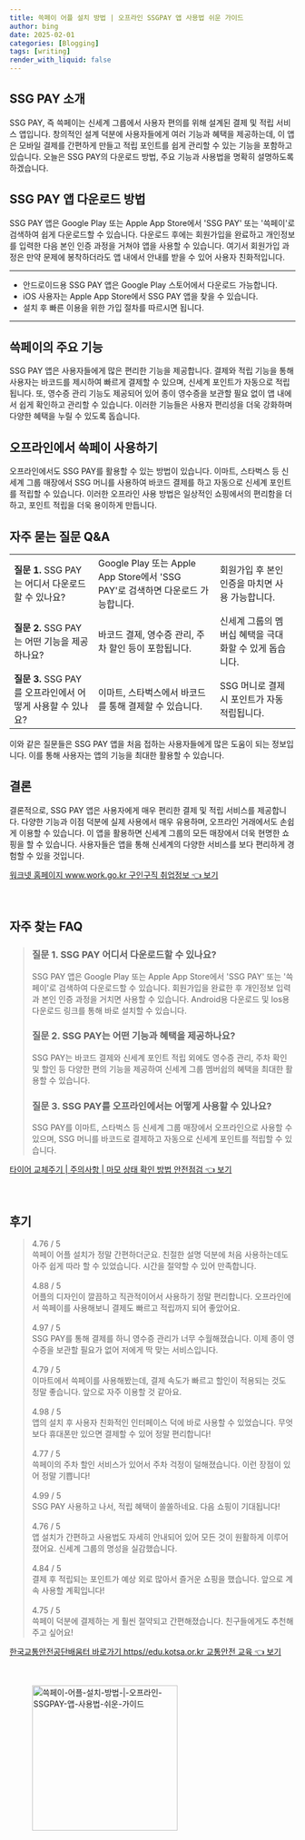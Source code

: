 ```yaml
---
title: 쓱페이 어플 설치 방법 | 오프라인 SSGPAY 앱 사용법 쉬운 가이드
author: bing
date: 2025-02-01
categories: [Blogging]
tags: [writing]
render_with_liquid: false
---
```



<h2 id='SSG_PAY_소개'>SSG PAY 소개</h2>

<p>SSG PAY, 즉 쓱페이는 신세계 그룹에서 사용자 편의를 위해 설계된 결제 및 적립 서비스 앱입니다. 창의적인 설계 덕분에 사용자들에게 여러 기능과 혜택을 제공하는데, 이 앱은 모바일 결제를 간편하게 만들고 적립 포인트를 쉽게 관리할 수 있는 기능을 포함하고 있습니다. 오늘은 SSG PAY의 다운로드 방법, 주요 기능과 사용법을 명확히 설명하도록 하겠습니다.</p>

<h2 id='SSG_PAY_다운로드_방법'>SSG PAY 앱 다운로드 방법</h2>

<p>SSG PAY 앱은 Google Play 또는 Apple App Store에서 'SSG PAY' 또는 '쓱페이'로 검색하여 쉽게 다운로드할 수 있습니다. 다운로드 후에는 회원가입을 완료하고 개인정보를 입력한 다음 본인 인증 과정을 거쳐야 앱을 사용할 수 있습니다. 여기서 회원가입 과정은 만약 문제에 봉착하더라도 앱 내에서 안내를 받을 수 있어 사용자 친화적입니다.</p>

<hr />

<ul>
    <li>안드로이드용 SSG PAY 앱은 Google Play 스토어에서 다운로드 가능합니다.</li>
    <li>iOS 사용자는 Apple App Store에서 SSG PAY 앱을 찾을 수 있습니다.</li>
    <li>설치 후 빠른 이용을 위한 가입 절차를 따르시면 됩니다.</li>
</ul>

<hr />

<h2 id='SSG_PAY_주요_기능'>쓱페이의 주요 기능</h2>

<p>SSG PAY 앱은 사용자들에게 많은 편리한 기능을 제공합니다. 결제와 적립 기능을 통해 사용자는 바코드를 제시하여 빠르게 결제할 수 있으며, 신세계 포인트가 자동으로 적립됩니다. 또, 영수증 관리 기능도 제공되어 있어 종이 영수증을 보관할 필요 없이 앱 내에서 쉽게 확인하고 관리할 수 있습니다. 이러한 기능들은 사용자 편리성을 더욱 강화하며 다양한 혜택을 누릴 수 있도록 돕습니다.</p>

<h2 id='SSG_PAY_오프라인_사용'>오프라인에서 쓱페이 사용하기</h2>

<p>오프라인에서도 SSG PAY를 활용할 수 있는 방법이 있습니다. 이마트, 스타벅스 등 신세계 그룹 매장에서 SSG 머니를 사용하여 바코드 결제를 하고 자동으로 신세계 포인트를 적립할 수 있습니다. 이러한 오프라인 사용 방법은 일상적인 쇼핑에서의 편리함을 더하고, 포인트 적립을 더욱 용이하게 만듭니다.</p>

<h2 id='자주_묻는_질문'>자주 묻는 질문 Q&A</h2>

<table>
    <tr>
        <td><b>질문 1.</b> SSG PAY는 어디서 다운로드할 수 있나요?</td>
        <td>Google Play 또는 Apple App Store에서 'SSG PAY'로 검색하면 다운로드 가능합니다.</td>
        <td>회원가입 후 본인 인증을 마치면 사용 가능합니다.</td>
    </tr>
    <tr>
        <td><b>질문 2.</b> SSG PAY는 어떤 기능을 제공하나요?</td>
        <td>바코드 결제, 영수증 관리, 주차 할인 등이 포함됩니다.</td>
        <td>신세계 그룹의 멤버십 혜택을 극대화할 수 있게 돕습니다.</td>
    </tr>
    <tr>
        <td><b>질문 3.</b> SSG PAY를 오프라인에서 어떻게 사용할 수 있나요?</td>
        <td>이마트, 스타벅스에서 바코드를 통해 결제할 수 있습니다.</td>
        <td>SSG 머니로 결제 시 포인트가 자동 적립됩니다.</td>
    </tr>
</table>

<p>이와 같은 질문들은 SSG PAY 앱을 처음 접하는 사용자들에게 많은 도움이 되는 정보입니다. 이를 통해 사용자는 앱의 기능을 최대한 활용할 수 있습니다.</p>

<h2 id='결론'>결론</h2>

<p>결론적으로, SSG PAY 앱은 사용자에게 매우 편리한 결제 및 적립 서비스를 제공합니다. 다양한 기능과 이점 덕분에 실제 사용에서 매우 유용하며, 오프라인 거래에서도 손쉽게 이용할 수 있습니다. 이 앱을 활용하면 신세계 그룹의 모든 매장에서 더욱 현명한 쇼핑을 할 수 있습니다. 사용자들은 앱을 통해 신세계의 다양한 서비스를 보다 편리하게 경험할 수 있을 것입니다.</p>


<p><a class="click-button" title="워크넷 홈페이지 www.work.go.kr 구인구직 취업정보" href="https://purplelist.github.io/posts/%EC%9B%8C%ED%81%AC%EB%84%B7-%ED%99%88%ED%8E%98%EC%9D%B4%EC%A7%80-www.work.go.kr-%EA%B5%AC%EC%9D%B8%EA%B5%AC%EC%A7%81-%EC%B7%A8%EC%97%85%EC%A0%95%EB%B3%B4/" rel="dofollow">워크넷 홈페이지 www.work.go.kr 구인구직 취업정보 👈 보기</a></p><br>
<h2 id='자주_찾는_FAQ'>자주 찾는 FAQ</h2>
<div itemscope="" itemtype="https://schema.org/FAQPage"> 
<blockquote> 
<div itemscope="" itemprop="mainEntity" itemtype="https://schema.org/Question"> 
<h3 itemprop="name">질문 1. SSG PAY 어디서 다운로드할 수 있나요?</h3> 
<div itemscope="" itemprop="acceptedAnswer" itemtype="https://schema.org/Answer"> 
<span itemprop="text"> 
<p>SSG PAY 앱은 Google Play 또는 Apple App Store에서 'SSG PAY' 또는 '쓱페이'로 검색하여 다운로드할 수 있습니다. 회원가입을 완료한 후 개인정보 입력과 본인 인증 과정을 거치면 사용할 수 있습니다. Android용 다운로드 및 Ios용 다운로드 링크를 통해 바로 설치할 수 있습니다.</p> 
</span> 
</div> 
</div> 

<div itemscope="" itemprop="mainEntity" itemtype="https://schema.org/Question"> 
<h3 itemprop="name">질문 2. SSG PAY는 어떤 기능과 혜택을 제공하나요?</h3> 
<div itemscope="" itemprop="acceptedAnswer" itemtype="https://schema.org/Answer"> 
<span itemprop="text"> 
<p>SSG PAY는 바코드 결제와 신세계 포인트 적립 외에도 영수증 관리, 주차 확인 및 할인 등 다양한 편의 기능을 제공하여 신세계 그룹 멤버쉽의 혜택을 최대한 활용할 수 있습니다.</p> 
</span> 
</div> 
</div> 

<div itemscope="" itemprop="mainEntity" itemtype="https://schema.org/Question"> 
<h3 itemprop="name">질문 3. SSG PAY를 오프라인에서는 어떻게 사용할 수 있나요?</h3> 
<div itemscope="" itemprop="acceptedAnswer" itemtype="https://schema.org/Answer"> 
<span itemprop="text"> 
<p>SSG PAY를 이마트, 스타벅스 등 신세계 그룹 매장에서 오프라인으로 사용할 수 있으며, SSG 머니를 바코드로 결제하고 자동으로 신세계 포인트를 적립할 수 있습니다.</p> 
</span> 
</div> 
</div> 

</blockquote> 
</div>
<p><a class="click-button" title="타이어 교체주기 | 주의사항 | 마모 상태 확인 방법 안전점검" href="https://purplelist.github.io/posts/%ED%83%80%EC%9D%B4%EC%96%B4-%EA%B5%90%EC%B2%B4%EC%A3%BC%EA%B8%B0-%EC%A3%BC%EC%9D%98%EC%82%AC%ED%95%AD-%EB%A7%88%EB%AA%A8-%EC%83%81%ED%83%9C-%ED%99%95%EC%9D%B8-%EB%B0%A9%EB%B2%95-%EC%95%88%EC%A0%84%EC%A0%90%EA%B2%80/" rel="dofollow">타이어 교체주기 | 주의사항 | 마모 상태 확인 방법 안전점검 👈 보기</a></p><br>
<h2 id='후기'>후기</h2>
<div itemscope itemtype="https://schema.org/Product">
  <blockquote>
  <div itemprop="review" itemscope itemtype="https://schema.org/Review">
      <div itemprop="reviewRating" itemscope itemtype="https://schema.org/Rating"> <span itemprop="ratingValue">4.76</span> / <span itemprop="bestRating">5</span> </div>
      <span itemprop="reviewBody">쓱페이 어플 설치가 정말 간편하더군요. 친절한 설명 덕분에 처음 사용하는데도 아주 쉽게 따라 할 수 있었습니다. 시간을 절약할 수 있어 만족합니다.</span>
  </div>
  <br>
  <div itemprop="review" itemscope itemtype="https://schema.org/Review">
      <div itemprop="reviewRating" itemscope itemtype="https://schema.org/Rating"> <span itemprop="ratingValue">4.88</span> / <span itemprop="bestRating">5</span> </div>
      <span itemprop="reviewBody">어플의 디자인이 깔끔하고 직관적이어서 사용하기 정말 편리합니다. 오프라인에서 쓱페이를 사용해보니 결제도 빠르고 적립까지 되어 좋았어요.</span>
  </div>
  <br>
  <div itemprop="review" itemscope itemtype="https://schema.org/Review">
      <div itemprop="reviewRating" itemscope itemtype="https://schema.org/Rating"> <span itemprop="ratingValue">4.97</span> / <span itemprop="bestRating">5</span> </div>
      <span itemprop="reviewBody">SSG PAY를 통해 결제를 하니 영수증 관리가 너무 수월해졌습니다. 이제 종이 영수증을 보관할 필요가 없어 저에게 딱 맞는 서비스입니다.</span>
  </div>
  <br>
  <div itemprop="review" itemscope itemtype="https://schema.org/Review">
      <div itemprop="reviewRating" itemscope itemtype="https://schema.org/Rating"> <span itemprop="ratingValue">4.79</span> / <span itemprop="bestRating">5</span> </div>
      <span itemprop="reviewBody">이마트에서 쓱페이를 사용해봤는데, 결제 속도가 빠르고 할인이 적용되는 것도 정말 좋습니다. 앞으로 자주 이용할 것 같아요.</span>
  </div>
  <br>
  <div itemprop="review" itemscope itemtype="https://schema.org/Review">
      <div itemprop="reviewRating" itemscope itemtype="https://schema.org/Rating"> <span itemprop="ratingValue">4.98</span> / <span itemprop="bestRating">5</span> </div>
      <span itemprop="reviewBody">앱의 설치 후 사용자 친화적인 인터페이스 덕에 바로 사용할 수 있었습니다. 무엇보다 휴대폰만 있으면 결제할 수 있어 정말 편리합니다!</span>
  </div>
  <br>
  <div itemprop="review" itemscope itemtype="https://schema.org/Review">
      <div itemprop="reviewRating" itemscope itemtype="https://schema.org/Rating"> <span itemprop="ratingValue">4.77</span> / <span itemprop="bestRating">5</span> </div>
      <span itemprop="reviewBody">쓱페이의 주차 할인 서비스가 있어서 주차 걱정이 덜해졌습니다. 이런 장점이 있어 정말 기쁩니다!</span>
  </div>
  <br>
  <div itemprop="review" itemscope itemtype="https://schema.org/Review">
      <div itemprop="reviewRating" itemscope itemtype="https://schema.org/Rating"> <span itemprop="ratingValue">4.99</span> / <span itemprop="bestRating">5</span> </div>
      <span itemprop="reviewBody">SSG PAY 사용하고 나서, 적립 혜택이 쏠쏠하네요. 다음 쇼핑이 기대됩니다!</span>
  </div>
  <br>
  <div itemprop="review" itemscope itemtype="https://schema.org/Review">
      <div itemprop="reviewRating" itemscope itemtype="https://schema.org/Rating"> <span itemprop="ratingValue">4.76</span> / <span itemprop="bestRating">5</span> </div>
      <span itemprop="reviewBody">앱 설치가 간편하고 사용법도 자세히 안내되어 있어 모든 것이 원활하게 이루어졌어요. 신세계 그룹의 명성을 실감했습니다.</span>
  </div>
  <br>
  <div itemprop="review" itemscope itemtype="https://schema.org/Review">
      <div itemprop="reviewRating" itemscope itemtype="https://schema.org/Rating"> <span itemprop="ratingValue">4.84</span> / <span itemprop="bestRating">5</span> </div>
      <span itemprop="reviewBody">결제 후 적립되는 포인트가 예상 외로 많아서 즐거운 쇼핑을 했습니다. 앞으로 계속 사용할 계획입니다!</span>
  </div>
  <br>
  <div itemprop="review" itemscope itemtype="https://schema.org/Review">
      <div itemprop="reviewRating" itemscope itemtype="https://schema.org/Rating"> <span itemprop="ratingValue">4.75</span> / <span itemprop="bestRating">5</span> </div>
      <span itemprop="reviewBody">쓱페이 덕분에 결제하는 게 훨씬 절약되고 간편해졌습니다. 친구들에게도 추천해주고 싶어요!</span>
  </div>
  </blockquote>
</div>
<p><a class="click-button" title="한국교통안전공단배움터 바로가기 https//edu.kotsa.or.kr 교통안전 교육" href="https://purplelist.github.io/posts/%ED%95%9C%EA%B5%AD%EA%B5%90%ED%86%B5%EC%95%88%EC%A0%84%EA%B3%B5%EB%8B%A8%EB%B0%B0%EC%9B%80%ED%84%B0-%EB%B0%94%EB%A1%9C%EA%B0%80%EA%B8%B0-httpsedu.kotsa.or.kr-%EA%B5%90%ED%86%B5%EC%95%88%EC%A0%84-%EA%B5%90%EC%9C%A1/" rel="dofollow">한국교통안전공단배움터 바로가기 https//edu.kotsa.or.kr 교통안전 교육 👈 보기</a></p><br>
<figure class="image"><img src="https://purplelist.github.io/assets/img/thumbnail/쓱페이-어플-설치-방법-|-오프라인-SSGPAY-앱-사용법-쉬운-가이드.webp" alt="쓱페이-어플-설치-방법-|-오프라인-SSGPAY-앱-사용법-쉬운-가이드" width="256" height="256"></figure>